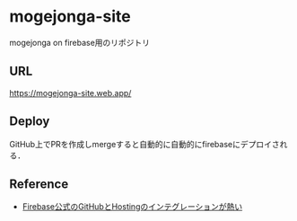 # mogejonga-site
mogejonga on firebase用のリポジトリ

## URL
https://mogejonga-site.web.app/

## Deploy
GitHub上でPRを作成しmergeすると自動的に自動的にfirebaseにデプロイされる．

## Reference
- [Firebase公式のGitHubとHostingのインテグレーションが熱い](https://zenn.dev/watarukun/articles/8f3e318bacf97cabf879)